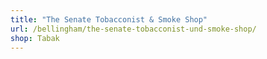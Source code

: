 ```yaml
---
title: "The Senate Tobacconist & Smoke Shop"
url: /bellingham/the-senate-tobacconist-und-smoke-shop/
shop: Tabak
---
```

